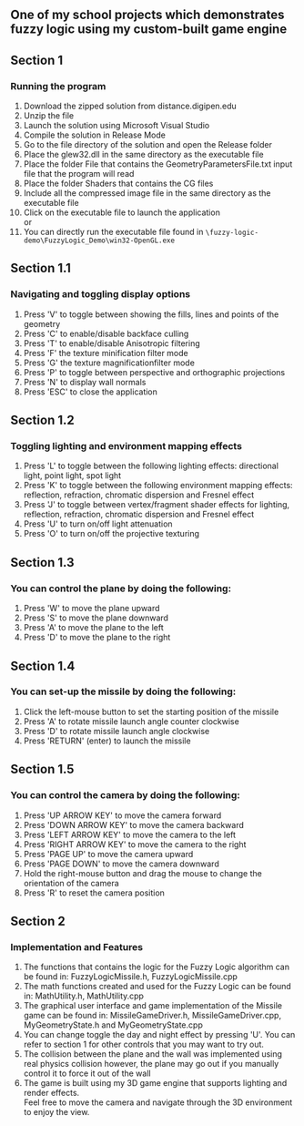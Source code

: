 ## One of my school projects which demonstrates fuzzy logic using my custom-built game engine

## Section 1
### Running the program

1. Download the zipped solution from distance.digipen.edu
2. Unzip the file 
3. Launch the solution using Microsoft Visual Studio
4. Compile the solution in Release Mode
5. Go to the file directory of the solution and open the Release folder
6. Place the glew32.dll in the same directory as the executable file
7. Place the folder File that contains the GeometryParametersFile.txt input file that the program will read
8. Place the folder Shaders that contains the CG files
9. Include all the compressed image file in the same directory as the executable file
10. Click on the executable file to launch the application 
<br />or <br />
1. You can directly run the executable file found in `\fuzzy-logic-demo\FuzzyLogic_Demo\win32-OpenGL.exe`

## Section 1.1
### Navigating and toggling display options

1. Press 'V' to toggle between showing the fills, lines and points of the geometry
2. Press 'C' to enable/disable backface culling
3. Press 'T' to enable/disable Anisotropic filtering
4. Press 'F' the texture minification filter mode
5. Press 'G' the texture magnificationfilter mode
6. Press 'P' to toggle between perspective and orthographic projections
7. Press 'N' to display wall normals
7. Press 'ESC' to close the application

## Section 1.2
### Toggling lighting and environment mapping effects

1. Press 'L' to toggle between the following lighting effects: directional light, point light, spot light
2. Press 'K' to toggle between the following environment mapping effects: reflection, refraction, chromatic dispersion and Fresnel effect
3. Press 'J' to toggle between vertex/fragment shader effects for lighting, reflection, refraction, chromatic dispersion and Fresnel effect
4. Press 'U' to turn on/off light attenuation
5. Press 'O' to turn on/off the projective texturing

## Section 1.3
### You can control the plane by doing the following:

1. Press 'W' to move the plane upward
2. Press 'S' to move the plane downward
3. Press 'A' to move the plane to the left
4. Press 'D' to move the plane to the right

## Section 1.4
### You can set-up the missile by doing the following:

1. Click the left-mouse button to set the starting position of the missile
2. Press 'A' to rotate missile launch angle counter clockwise
3. Press 'D' to rotate missile launch angle clockwise
4. Press 'RETURN' (enter) to launch the missile

## Section 1.5
### You can control the camera by doing the following:

1. Press 'UP ARROW KEY' to move the camera forward
2. Press 'DOWN ARROW KEY' to move the camera backward
3. Press 'LEFT ARROW KEY' to move the camera to the left
4. Press 'RIGHT ARROW KEY' to move the camera to the right
5. Press 'PAGE UP' to move the camera upward
6. Press 'PAGE DOWN' to move the camera downward
7. Hold the right-mouse button and drag the mouse to change the orientation of the camera
8. Press 'R' to reset the camera position


## Section 2
### Implementation and Features

1. The functions that contains the logic for the Fuzzy Logic algorithm can be found in:
FuzzyLogicMissile.h, FuzzyLogicMissile.cpp
2. The math functions created and used for the Fuzzy Logic can be found in:
MathUtility.h, MathUtility.cpp
3. The graphical user interface and game implementation of the Missile game can be found in:
MissileGameDriver.h, MissileGameDriver.cpp, MyGeometryState.h and MyGeometryState.cpp
4. You can change toggle the day and night effect by pressing 'U'.  You can refer to section 1 for other controls that you may want to try out.
5. The collision between the plane and the wall was implemented using real physics collision however, 
the plane may go out if you manually control it to force it out of the wall
6. The game is built using my 3D game engine that supports lighting and render effects.  
Feel free to move the camera and navigate through the 3D environment to enjoy the view.


